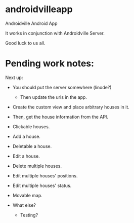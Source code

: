 # androidvilleapp
Androidville Android App

It works in conjunction with Androidville Server.

Good luck to us all.


Pending work notes:
===================

Next up:
 - You should put the server somewhere (linode?)
   - Then update the urls in the app.
 
 - Create the custom view and place arbitrary houses in it.
 
 - Then, get the house information from the API.
 
 - Clickable houses.
 
 - Add a house.
 
 - Deletable a house.
 
 - Edit a house.
 
 - Delete multiple houses.
 
 - Edit multiple houses' positions.
 
 - Edit multiple houses' status.
 
 - Movable map.
 
 - What else?
   - Testing?
